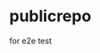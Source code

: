 # publicrepo
for e2e test




















































































































































































